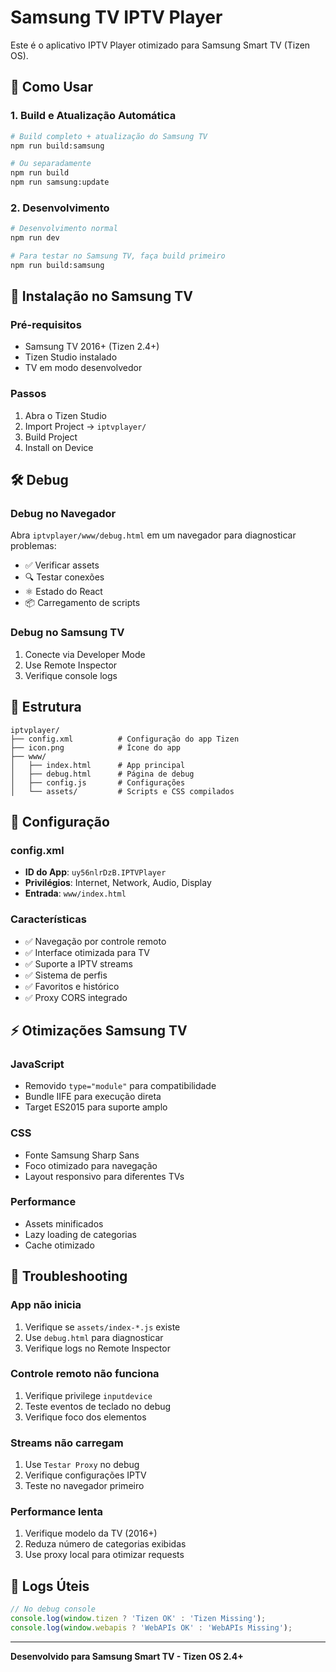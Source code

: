 # Samsung TV IPTV Player

Este é o aplicativo IPTV Player otimizado para Samsung Smart TV (Tizen OS).

## 🚀 Como Usar

### 1. Build e Atualização Automática
```bash
# Build completo + atualização do Samsung TV
npm run build:samsung

# Ou separadamente
npm run build
npm run samsung:update
```

### 2. Desenvolvimento
```bash
# Desenvolvimento normal
npm run dev

# Para testar no Samsung TV, faça build primeiro
npm run build:samsung
```

## 📱 Instalação no Samsung TV

### Pré-requisitos
- Samsung TV 2016+ (Tizen 2.4+)
- Tizen Studio instalado
- TV em modo desenvolvedor

### Passos
1. Abra o Tizen Studio
2. Import Project → `iptvplayer/`
3. Build Project
4. Install on Device

## 🛠️ Debug

### Debug no Navegador
Abra `iptvplayer/www/debug.html` em um navegador para diagnosticar problemas:
- ✅ Verificar assets
- 🔍 Testar conexões
- ⚛️ Estado do React
- 📦 Carregamento de scripts

### Debug no Samsung TV
1. Conecte via Developer Mode
2. Use Remote Inspector
3. Verifique console logs

## 📁 Estrutura

```
iptvplayer/
├── config.xml          # Configuração do app Tizen
├── icon.png            # Ícone do app
├── www/
│   ├── index.html      # App principal
│   ├── debug.html      # Página de debug
│   ├── config.js       # Configurações
│   └── assets/         # Scripts e CSS compilados
```

## 🔧 Configuração

### config.xml
- **ID do App**: `uy56nlrDzB.IPTVPlayer`
- **Privilégios**: Internet, Network, Audio, Display
- **Entrada**: `www/index.html`

### Características
- ✅ Navegação por controle remoto
- ✅ Interface otimizada para TV
- ✅ Suporte a IPTV streams
- ✅ Sistema de perfis
- ✅ Favoritos e histórico
- ✅ Proxy CORS integrado

## ⚡ Otimizações Samsung TV

### JavaScript
- Removido `type="module"` para compatibilidade
- Bundle IIFE para execução direta
- Target ES2015 para suporte amplo

### CSS
- Fonte Samsung Sharp Sans
- Foco otimizado para navegação
- Layout responsivo para diferentes TVs

### Performance
- Assets minificados
- Lazy loading de categorias
- Cache otimizado

## 🚨 Troubleshooting

### App não inicia
1. Verifique se `assets/index-*.js` existe
2. Use `debug.html` para diagnosticar
3. Verifique logs no Remote Inspector

### Controle remoto não funciona
1. Verifique privilege `inputdevice`
2. Teste eventos de teclado no debug
3. Verifique foco dos elementos

### Streams não carregam
1. Use `Testar Proxy` no debug
2. Verifique configurações IPTV
3. Teste no navegador primeiro

### Performance lenta
1. Verifique modelo da TV (2016+)
2. Reduza número de categorias exibidas
3. Use proxy local para otimizar requests

## 📝 Logs Úteis

```javascript
// No debug console
console.log(window.tizen ? 'Tizen OK' : 'Tizen Missing');
console.log(window.webapis ? 'WebAPIs OK' : 'WebAPIs Missing');
```

---

**Desenvolvido para Samsung Smart TV - Tizen OS 2.4+**